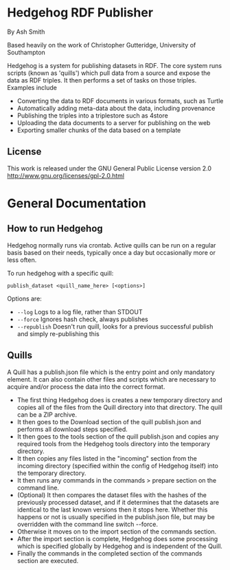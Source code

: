 Hedgehog RDF Publisher
======================

By Ash Smith

Based heavily on the work of Christopher Gutteridge, University of Southampton

Hedgehog is a system for publishing datasets in RDF. The core system runs
scripts (known as 'quills') which pull data from a source and expose the
data as RDF triples. It then performs a set of tasks on those triples.
Examples include

* Converting the data to RDF documents in various formats, such as Turtle
* Automatically adding meta-data about the data, including provenance
* Publishing the triples into a triplestore such as 4store
* Uploading the data documents to a server for publishing on the web
* Exporting smaller chunks of the data based on a template

License
-------
This work is released under the GNU General Public License version 2.0
http://www.gnu.org/licenses/gpl-2.0.html


General Documentation
=====================

How to run Hedgehog
-------------------

Hedgehog normally runs via crontab. Active quills can be run on a regular
basis based on their needs, typically once a day but occasionally more
or less often. 

To run hedgehog with a specific quill: 

    publish_dataset <quill_name_here> [<options>]

Options are:

* ```--log```       Logs to a log file, rather than STDOUT
* ```--force```     Ignores hash check, always publishes
* ```--republish``` Doesn't run quill, looks for a previous successful
                    publish and simply re-publishing this

Quills
------

A Quill has a publish.json file which is the entry point and only mandatory
element. It can also contain other files and scripts which are necessary to
acquire and/or process the data into the correct format.

* The first thing Hedgehog does is creates a new temporary directory and
  copies all of the files from the Quill directory into that directory.
  The quill can be a ZIP archive.
* It then goes to the Download section of the quill publish.json and
  performs all download steps specified.
* It then goes to the tools section of the quill publish.json and copies
  any required tools from the Hedgehog tools directory into the temporary
  directory.
* It then copies any files listed in the "incoming" section from the
  incoming directory (specified within the config of Hedgehog itself) into
  the temporary directory.
* It then runs any commands in the commands > prepare section on the command
  line.
* (Optional) It then compares the dataset files with the hashes of the
  previously processed dataset, and if it determines that the datasets are
  identical to the last known versions then it stops here. Whether this happens
  or not is usually specified in the publish.json file, but may be overridden
  with the command line switch --force.
* Otherwise it moves on to the import section of the commands section.
* After the import section is complete, Hedgehog does some processing which
  is specified globally by Hedgehog and is independent of the Quill.
* Finally the commands in the completed section of the commands section are
  executed.

